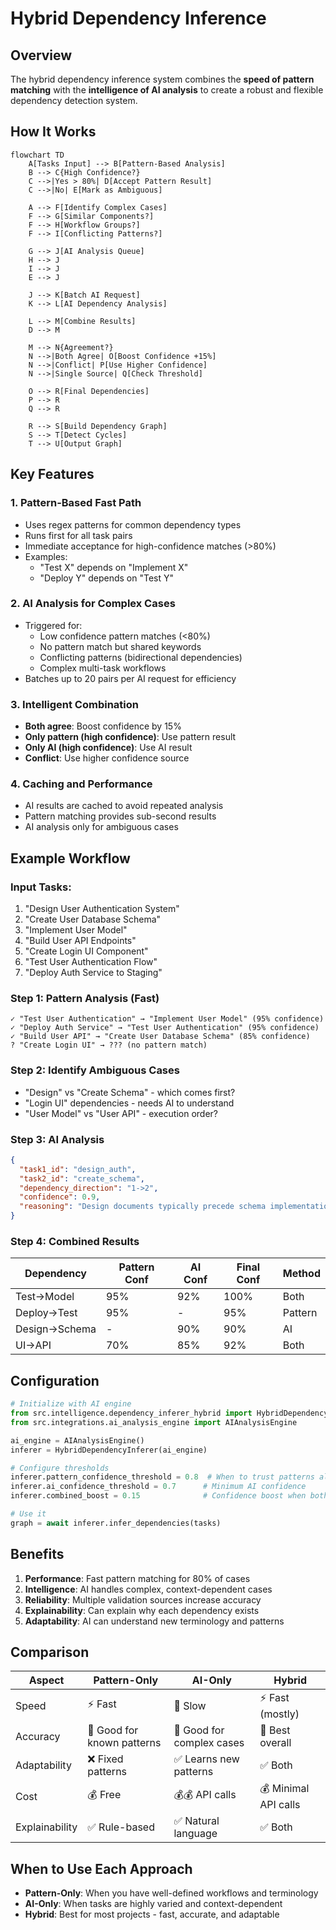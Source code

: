 # Hybrid Dependency Inference

## Overview

The hybrid dependency inference system combines the **speed of pattern matching** with the **intelligence of AI analysis** to create a robust and flexible dependency detection system.

## How It Works

```mermaid
flowchart TD
    A[Tasks Input] --> B[Pattern-Based Analysis]
    B --> C{High Confidence?}
    C -->|Yes > 80%| D[Accept Pattern Result]
    C -->|No| E[Mark as Ambiguous]

    A --> F[Identify Complex Cases]
    F --> G[Similar Components?]
    F --> H[Workflow Groups?]
    F --> I[Conflicting Patterns?]

    G --> J[AI Analysis Queue]
    H --> J
    I --> J
    E --> J

    J --> K[Batch AI Request]
    K --> L[AI Dependency Analysis]

    L --> M[Combine Results]
    D --> M

    M --> N{Agreement?}
    N -->|Both Agree| O[Boost Confidence +15%]
    N -->|Conflict| P[Use Higher Confidence]
    N -->|Single Source| Q[Check Threshold]

    O --> R[Final Dependencies]
    P --> R
    Q --> R

    R --> S[Build Dependency Graph]
    S --> T[Detect Cycles]
    T --> U[Output Graph]
```

## Key Features

### 1. **Pattern-Based Fast Path**
- Uses regex patterns for common dependency types
- Runs first for all task pairs
- Immediate acceptance for high-confidence matches (>80%)
- Examples:
  - "Test X" depends on "Implement X"
  - "Deploy Y" depends on "Test Y"

### 2. **AI Analysis for Complex Cases**
- Triggered for:
  - Low confidence pattern matches (<80%)
  - No pattern match but shared keywords
  - Conflicting patterns (bidirectional dependencies)
  - Complex multi-task workflows
- Batches up to 20 pairs per AI request for efficiency

### 3. **Intelligent Combination**
- **Both agree**: Boost confidence by 15%
- **Only pattern (high confidence)**: Use pattern result
- **Only AI (high confidence)**: Use AI result
- **Conflict**: Use higher confidence source

### 4. **Caching and Performance**
- AI results are cached to avoid repeated analysis
- Pattern matching provides sub-second results
- AI analysis only for ambiguous cases

## Example Workflow

### Input Tasks:
1. "Design User Authentication System"
2. "Create User Database Schema"
3. "Implement User Model"
4. "Build User API Endpoints"
5. "Create Login UI Component"
6. "Test User Authentication Flow"
7. "Deploy Auth Service to Staging"

### Step 1: Pattern Analysis (Fast)
```
✓ "Test User Authentication" → "Implement User Model" (95% confidence)
✓ "Deploy Auth Service" → "Test User Authentication" (95% confidence)
✓ "Build User API" → "Create User Database Schema" (85% confidence)
? "Create Login UI" → ??? (no pattern match)
```

### Step 2: Identify Ambiguous Cases
- "Design" vs "Create Schema" - which comes first?
- "Login UI" dependencies - needs AI to understand
- "User Model" vs "User API" - execution order?

### Step 3: AI Analysis
```json
{
  "task1_id": "design_auth",
  "task2_id": "create_schema",
  "dependency_direction": "1->2",
  "confidence": 0.9,
  "reasoning": "Design documents typically precede schema implementation"
}
```

### Step 4: Combined Results
| Dependency | Pattern Conf | AI Conf | Final Conf | Method |
|------------|-------------|---------|------------|---------|
| Test→Model | 95% | 92% | 100% | Both |
| Deploy→Test | 95% | - | 95% | Pattern |
| Design→Schema | - | 90% | 90% | AI |
| UI→API | 70% | 85% | 92% | Both |

## Configuration

```python
# Initialize with AI engine
from src.intelligence.dependency_inferer_hybrid import HybridDependencyInferer
from src.integrations.ai_analysis_engine import AIAnalysisEngine

ai_engine = AIAnalysisEngine()
inferer = HybridDependencyInferer(ai_engine)

# Configure thresholds
inferer.pattern_confidence_threshold = 0.8  # When to trust patterns alone
inferer.ai_confidence_threshold = 0.7      # Minimum AI confidence
inferer.combined_boost = 0.15              # Confidence boost when both agree

# Use it
graph = await inferer.infer_dependencies(tasks)
```

## Benefits

1. **Performance**: Fast pattern matching for 80% of cases
2. **Intelligence**: AI handles complex, context-dependent cases
3. **Reliability**: Multiple validation sources increase accuracy
4. **Explainability**: Can explain why each dependency exists
5. **Adaptability**: AI can understand new terminology and patterns

## Comparison

| Aspect | Pattern-Only | AI-Only | Hybrid |
|--------|-------------|---------|---------|
| Speed | ⚡ Fast | 🐢 Slow | ⚡ Fast (mostly) |
| Accuracy | 🎯 Good for known patterns | 🎯 Good for complex cases | 🎯 Best overall |
| Adaptability | ❌ Fixed patterns | ✅ Learns new patterns | ✅ Both |
| Cost | 💰 Free | 💰💰 API calls | 💰 Minimal API calls |
| Explainability | ✅ Rule-based | ✅ Natural language | ✅ Both |

## When to Use Each Approach

- **Pattern-Only**: When you have well-defined workflows and terminology
- **AI-Only**: When tasks are highly varied and context-dependent
- **Hybrid**: Best for most projects - fast, accurate, and adaptable
